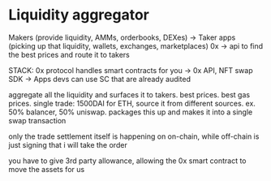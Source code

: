 # Liquidity aggregator

Makers (provide liquidity, AMMs, orderbooks, DEXes) -> Taker apps (picking up that liquidity, wallets, exchanges, marketplaces)
0x -> api to find the best prices and route it to takers

STACK: 0x protocol handles smart contracts for you -> 0x API, NFT swap SDK -> Apps
devs can use SC that are already audited

aggregate all the liquidity and surfaces it to takers. best prices. best gas prices. 
single trade: 1500DAI for ETH, source it from different sources. ex. 50% balancer, 50% uniswap. packages this up and makes it into a single swap transaction 

only the trade settlement itself is happening on on-chain, while off-chain is just signing that i will take the order

you have to give 3rd party allowance, allowing the 0x smart contract to move the assets for us 
